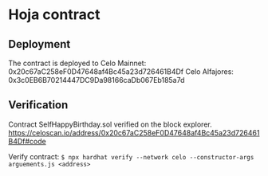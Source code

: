 # Hoja contract

## Deployment
The contract is deployed to 
Celo Mainnet: 0x20c67aC258eF0D47648af4Bc45a23d726461B4Df
Celo Alfajores: 0x3c0EB6B70214447DC9Da98166caDb067Eb185a7d

## Verification
Contract SelfHappyBirthday.sol verified on the block explorer.
https://celoscan.io/address/0x20c67aC258eF0D47648af4Bc45a23d726461B4Df#code

Verify contract:
`$ npx hardhat verify --network celo --constructor-args arguements.js <address>`